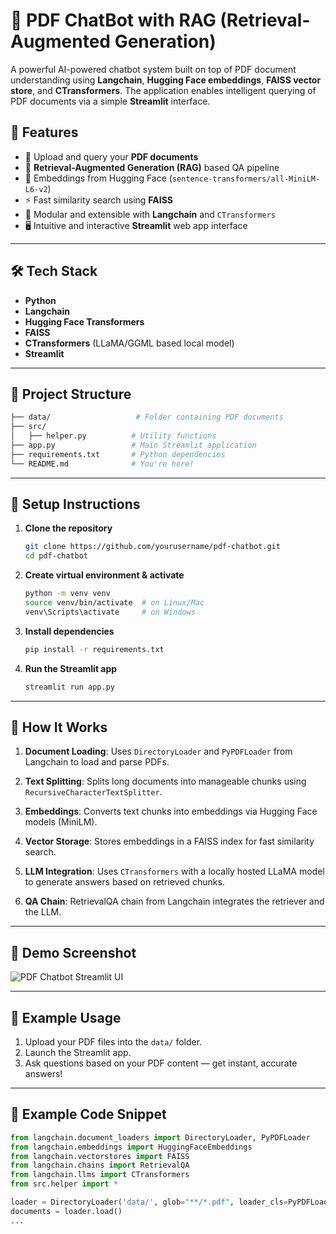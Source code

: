 # 📄 PDF ChatBot with RAG (Retrieval-Augmented Generation)

A powerful AI-powered chatbot system built on top of PDF document understanding using **Langchain**, **Hugging Face embeddings**, **FAISS vector store**, and **CTransformers**. The application enables intelligent querying of PDF documents via a simple **Streamlit** interface.

## 🚀 Features

- 📁 Upload and query your **PDF documents**
- 🤖 **Retrieval-Augmented Generation (RAG)** based QA pipeline
- 🧠 Embeddings from Hugging Face (`sentence-transformers/all-MiniLM-L6-v2`)
- ⚡ Fast similarity search using **FAISS**
- 🧩 Modular and extensible with **Langchain** and `CTransformers`
- 🖥️ Intuitive and interactive **Streamlit** web app interface

---

## 🛠️ Tech Stack

- **Python**
- **Langchain**
- **Hugging Face Transformers**
- **FAISS**
- **CTransformers** (LLaMA/GGML based local model)
- **Streamlit**

---

## 📁 Project Structure

```bash
├── data/                   # Folder containing PDF documents
├── src/
│   ├── helper.py          # Utility functions
├── app.py                 # Main Streamlit application
├── requirements.txt       # Python dependencies
└── README.md              # You're here!
````

---

## 🔧 Setup Instructions

1. **Clone the repository**

   ```bash
   git clone https://github.com/yourusername/pdf-chatbot.git
   cd pdf-chatbot
   ```

2. **Create virtual environment & activate**

   ```bash
   python -m venv venv
   source venv/bin/activate  # on Linux/Mac
   venv\Scripts\activate     # on Windows
   ```

3. **Install dependencies**

   ```bash
   pip install -r requirements.txt
   ```

4. **Run the Streamlit app**

   ```bash
   streamlit run app.py
   ```

---

## 🧠 How It Works

1. **Document Loading**:
   Uses `DirectoryLoader` and `PyPDFLoader` from Langchain to load and parse PDFs.

2. **Text Splitting**:
   Splits long documents into manageable chunks using `RecursiveCharacterTextSplitter`.

3. **Embeddings**:
   Converts text chunks into embeddings via Hugging Face models (MiniLM).

4. **Vector Storage**:
   Stores embeddings in a FAISS index for fast similarity search.

5. **LLM Integration**:
   Uses `CTransformers` with a locally hosted LLaMA model to generate answers based on retrieved chunks.

6. **QA Chain**:
   RetrievalQA chain from Langchain integrates the retriever and the LLM.

---

## 📸 Demo Screenshot

![PDF Chatbot Streamlit UI](https://via.placeholder.com/800x400.png?text=PDF+ChatBot+Demo)

---

## 📄 Example Usage

1. Upload your PDF files into the `data/` folder.
2. Launch the Streamlit app.
3. Ask questions based on your PDF content — get instant, accurate answers!

---

## 🧪 Example Code Snippet

```python
from langchain.document_loaders import DirectoryLoader, PyPDFLoader
from langchain.embeddings import HuggingFaceEmbeddings
from langchain.vectorstores import FAISS
from langchain.chains import RetrievalQA
from langchain.llms import CTransformers
from src.helper import *

loader = DirectoryLoader('data/', glob="**/*.pdf", loader_cls=PyPDFLoader)
documents = loader.load()
...
```

